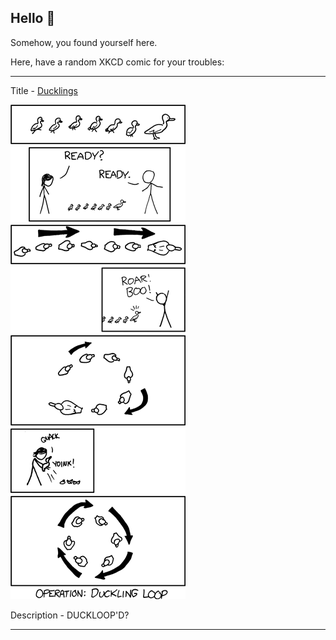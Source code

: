## Hello 👀

Somehow, you found yourself here.

Here, have a random XKCD comic for your troubles:

-----------------------------------

Title - [Ducklings](https://xkcd.com/537)

![Ducklings](./random_comic.png)

Description - DUCKLOOP'D?

-----------------------------------